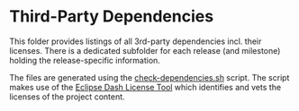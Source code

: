 # Third-Party Dependencies

This folder provides listings of all 3rd-party dependencies incl. their licenses. There is a dedicated subfolder for each release (and milestone) holding the release-specific information.

The files are generated using the [check-dependencies.sh](https://github.com/eclipse/hawkbit-extensions/tree/master/check-dependencies.sh) script. The script makes use of the [Eclipse Dash License Tool](https://github.com/eclipse/dash-licenses) which identifies and vets the licenses of the project content.
